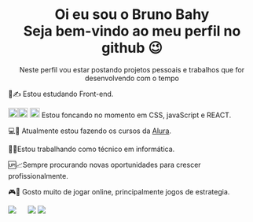 <div align=center>
<h1>Oi eu sou o Bruno Bahy</br>
Seja bem-vindo ao meu perfil no github 😉</h1>
<p>Neste perfil vou estar postando projetos pessoais e trabalhos que for desenvolvendo com o tempo</p>
</div>

<p>📘✍ Estou estudando Front-end.</br>

<img style="width: 20px;" src="https://cdn.jsdelivr.net/gh/devicons/devicon/icons/html5/html5-original.svg"/><img style="width: 20px;" src="https://cdn.jsdelivr.net/gh/devicons/devicon/icons/css3/css3-original.svg" />
<img style="width: 20px;" src="https://cdn.jsdelivr.net/gh/devicons/devicon/icons/react/react-original-wordmark.svg" />
Estou foncando no momento em CSS, javaScript e REACT.</br>

💻📘 Atualmente estou fazendo os cursos da <a href="https://www.alura.com.br/">Alura</a>.</br> 

👷‍🛠Estou trabalhando como técnico em informática.</br>

🆙📈Sempre procurando novas oportunidades para crescer profissionalmente.</br>

🎮🎲 Gosto muito de jogar online, principalmente jogos de estrategia.</p>

<div align="right" style="display: inline-block;">
<a style="margin-right: 20px;" href="https://www.linkedin.com/in/bruno-bahy" ><img src="https://img.shields.io/badge/LinkedIn-0077B5?style=for-the-badge&logo=linkedin&logoColor=white"></a>
<a href="https://www.instagram.com/brunobahy/"><img src="https://img.shields.io/badge/Instagram-E4405F?style=for-the-badge&logo=instagram&logoColor=white"></a>
<a href="mailto:bruno.bahy.oliveira@gmail.com"><img src="https://img.shields.io/badge/Gmail-D14836?style=for-the-badge&logo=gmail&logoColor=white"></a>
</div>
